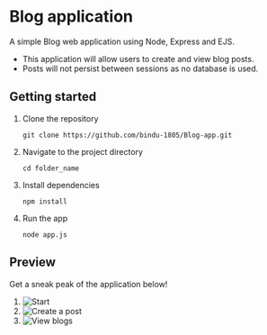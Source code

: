 # Blog application 

A simple Blog web application using Node, Express and EJS. <br />
* This application will allow users to create and view blog posts.
* Posts will not persist between sessions as no database is used.

## Getting started 

1. Clone the repository
   ```
   git clone https://github.com/bindu-1805/Blog-app.git
   ```
2. Navigate to the project directory
   ```
   cd folder_name
   ```
3. Install dependencies 
   ```
   npm install
   ```
4. Run the app
   ```
   node app.js
   ```

## Preview

Get a sneak peak of the application below!

1. ![Start](https://github.com/user-attachments/assets/ce162af3-985a-4b1d-b08c-6d7b37984d4f)
2. ![Create a post](https://github.com/user-attachments/assets/b7cf6d7d-fd67-4264-9a99-dceb9f652b2b)
3. ![View blogs](https://github.com/user-attachments/assets/85f43705-ed43-4e84-8afd-05cba0cbe730)
